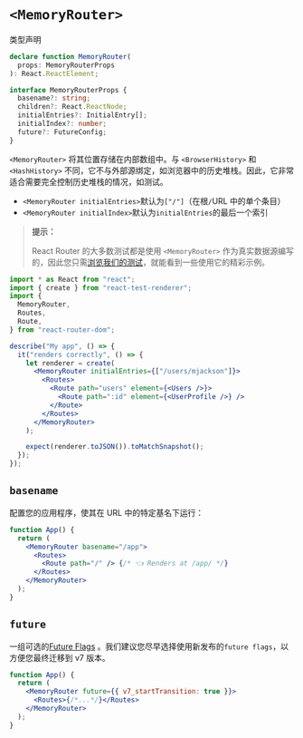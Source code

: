# `<MemoryRouter>`

类型声明

```ts
declare function MemoryRouter(
  props: MemoryRouterProps
): React.ReactElement;

interface MemoryRouterProps {
  basename?: string;
  children?: React.ReactNode;
  initialEntries?: InitialEntry[];
  initialIndex?: number;
  future?: FutureConfig;
}
```

`<MemoryRouter>` 将其位置存储在内部数组中。与 `<BrowserHistory>` 和 `<HashHistory>` 不同，它不与外部源绑定，如浏览器中的历史堆栈。因此，它非常适合需要完全控制历史堆栈的情况，如测试。

- `<MemoryRouter initialEntries>`默认为`["/"]`（在根`/`URL 中的单个条目）
- `<MemoryRouter initialIndex>`默认为`initialEntries`的最后一个索引

> **提示：**
>
> React Router 的大多数测试都是使用 `<MemoryRouter>` 作为真实数据源编写的，因此您只需[浏览我们的测试](https://github.com/remix-run/react-router/tree/main/packages/react-router/__tests__)，就能看到一些使用它的精彩示例。

```jsx
import * as React from "react";
import { create } from "react-test-renderer";
import {
  MemoryRouter,
  Routes,
  Route,
} from "react-router-dom";

describe("My app", () => {
  it("renders correctly", () => {
    let renderer = create(
      <MemoryRouter initialEntries={["/users/mjackson"]}>
        <Routes>
          <Route path="users" element={<Users />}>
            <Route path=":id" element={<UserProfile />} />
          </Route>
        </Routes>
      </MemoryRouter>
    );

    expect(renderer.toJSON()).toMatchSnapshot();
  });
});
```

## `basename`

配置您的应用程序，使其在 URL 中的特定基名下运行：

```jsx
function App() {
  return (
    <MemoryRouter basename="/app">
      <Routes>
        <Route path="/" /> {/* 👈 Renders at /app/ */}
      </Routes>
    </MemoryRouter>
  );
}
```

## `future`

一组可选的[Future Flags](../guides/api-development-strategy) 。我们建议您尽早选择使用新发布的`future flags`，以方便您最终迁移到 v7 版本。

```jsx
function App() {
  return (
    <MemoryRouter future={{ v7_startTransition: true }}>
      <Routes>{/*...*/}</Routes>
    </MemoryRouter>
  );
}
```
